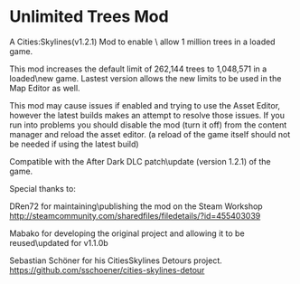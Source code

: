 ﻿# Unlimited Trees Mod
A Cities:Skylines(v1.2.1) Mod to enable \ allow 1 million trees in a loaded game.

This mod increases the default limit of 262,144 trees to 1,048,571 in a loaded\new game.
Lastest version allows the new limits to be used in the Map Editor as well.

This mod may cause issues if enabled and trying to use the Asset Editor, however the latest
builds makes an attempt to resolve those issues. If you run into problems
you should disable the mod (turn it off) from the content manager and reload the asset editor.
(a reload of the game itself should not be needed if using the latest build)

Compatible with the After Dark DLC patch\update (version 1.2.1) of the game.

Special thanks to:

DRen72 for maintaining\publishing the mod on the Steam Workshop
http://steamcommunity.com/sharedfiles/filedetails/?id=455403039

Mabako for developing the original project and allowing it to be reused\updated for v1.1.0b
 
Sebastian Schöner for his CitiesSkylines Detours project.
https://github.com/sschoener/cities-skylines-detour
